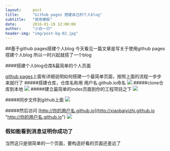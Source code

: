 ```yaml
---
layout:     post
title:      "Github pages 搭建自己的个人blog"
subtitle:   "使用模板"
date:       2016-01-19 12:00:00
author:     "小白一只"
header-img: "img/post-bg-02.jpg"
---
```


##基于github pages搭建个人blog
今天看见一篇文章是写关于使用github pages搭建个人blog
所以一时兴起就搭了一个blog

####搭建个人blog仓库&最简单的个人页面

[github pages](https://pages.github.com/ "github pages上面有详细说明如何搭建一个最简单页面")上面有详细说明如何搭建一个最简单页面，按照上面的流程一步步来就行了
#####搭建仓库，仓库名称用 用户名.github.io命名
![](https://raw.githubusercontent.com/xiaobaiyizhi/xiaobaiyizhi.github.io/master/img/create-firstblog/pages-create1.png)
#####clone仓库到本地
![](https://raw.githubusercontent.com/xiaobaiyizhi/xiaobaiyizhi.github.io/master/img/create-firstblog/pages-create2.png)
#####建立最简单的index页面到你的工程项目之下
![](https://raw.githubusercontent.com/xiaobaiyizhi/xiaobaiyizhi.github.io/master/img/create-firstblog/pages-create3.png)

#####同步文件到github上面
![](https://raw.githubusercontent.com/xiaobaiyizhi/xiaobaiyizhi.github.io/master/img/create-firstblog/pages-create4.png)

#####然后访问 [http://你的用户名.github.io](http://xiaobaiyizhi.github.io "http://你的用户名.github.io")
![](https://raw.githubusercontent.com/xiaobaiyizhi/xiaobaiyizhi.github.io/master/img/create-firstblog/pages-create5.png)

### 假如能看到消息证明你成功了
当然这只是很简单的一个页面，要构造好看的页面还差远了